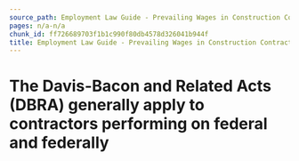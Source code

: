```yaml
---
source_path: Employment Law Guide - Prevailing Wages in Construction Contracts.md
pages: n/a-n/a
chunk_id: ff726689703f1b1c990f80db4578d326041b944f
title: Employment Law Guide - Prevailing Wages in Construction Contracts
---
```

# The Davis-Bacon and Related Acts (DBRA) generally apply to contractors performing on federal and federally
